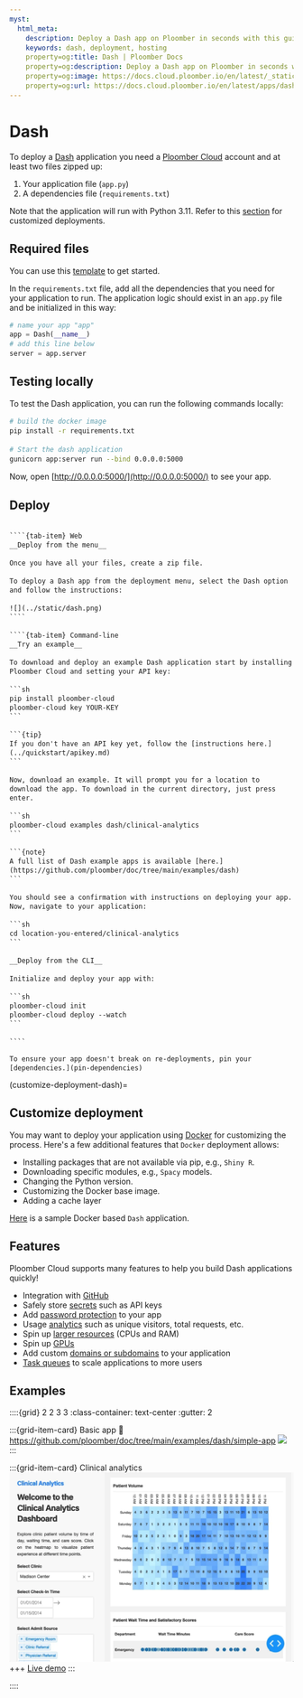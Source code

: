 ```yaml
---
myst:
  html_meta:
    description: Deploy a Dash app on Ploomber in seconds with this guide.
    keywords: dash, deployment, hosting
    property=og:title: Dash | Ploomber Docs
    property=og:description: Deploy a Dash app on Ploomber in seconds with this guide.
    property=og:image: https://docs.cloud.ploomber.io/en/latest/_static/opengraph-images-dash.png
    property=og:url: https://docs.cloud.ploomber.io/en/latest/apps/dash.html
---
```



# Dash

To deploy a [Dash](https://dash.plotly.com/) application you need a [Ploomber Cloud](https://platform.ploomber.io/register?utm_source=dash&utm_medium=documentation) account and at least two files zipped up:

1. Your application file (`app.py`)
2. A dependencies file (`requirements.txt`)

Note that the application will run with Python 3.11. Refer to this [section](customize-deployment-dash) for customized deployments.

## Required files

You can use this [template](https://github.com/ploomber/doc/blob/main/examples/dash) to get started. 

In the `requirements.txt` file, add all the dependencies that you need for your application to run. The application logic should exist in an `app.py` file and be initialized in this way:

```python
# name your app "app"
app = Dash(__name__)
# add this line below
server = app.server
```


## Testing locally

To test the Dash application, you can run the following commands locally:

```sh
# build the docker image
pip install -r requirements.txt

# Start the dash application
gunicorn app:server run --bind 0.0.0.0:5000
```

Now, open [http://0.0.0.0:5000/](http://0.0.0.0:5000/) to see your app.

## Deploy

`````{tab-set}

````{tab-item} Web
__Deploy from the menu__

Once you have all your files, create a zip file.

To deploy a Dash app from the deployment menu, select the Dash option and follow the instructions:

![](../static/dash.png)
````

````{tab-item} Command-line
__Try an example__

To download and deploy an example Dash application start by installing Ploomber Cloud and setting your API key:

```sh
pip install ploomber-cloud
ploomber-cloud key YOUR-KEY
```

```{tip}
If you don't have an API key yet, follow the [instructions here.](../quickstart/apikey.md)
```

Now, download an example. It will prompt you for a location to download the app. To download in the current directory, just press enter.

```sh
ploomber-cloud examples dash/clinical-analytics
```

```{note}
A full list of Dash example apps is available [here.](https://github.com/ploomber/doc/tree/main/examples/dash)
```

You should see a confirmation with instructions on deploying your app. Now, navigate to your application:

```sh
cd location-you-entered/clinical-analytics
```

__Deploy from the CLI__

Initialize and deploy your app with:

```sh
ploomber-cloud init
ploomber-cloud deploy --watch
```

````
`````

```{tip}
To ensure your app doesn't break on re-deployments, pin your [dependencies.](pin-dependencies)
```

(customize-deployment-dash)=
## Customize deployment

You may want to deploy your application using [Docker](./docker.md) for customizing the process. 
Here's a few additional features that `Docker` deployment allows:

* Installing packages that are not available via pip, e.g., `Shiny R`.
* Downloading specific modules, e.g., `Spacy` models.
* Changing the Python version.
* Customizing the Docker base image.
* Adding a cache layer

[Here](https://github.com/ploomber/doc/tree/main/examples/dash/docker-based) is a sample Docker based `Dash` application.



## Features

Ploomber Cloud supports many features to help you build Dash applications quickly!

- Integration with [GitHub](../user-guide/github.md)
- Safely store [secrets](../user-guide/secrets.md) such as API keys
- Add [password protection](../user-guide/password.md) to your app
- Usage [analytics](../user-guide/analytics.md) such as unique visitors, total requests, etc.
- Spin up [larger resources](../user-guide/resources.md) (CPUs and RAM)
- Spin up [GPUs](../user-guide/gpu.md)
- Add custom [domains or subdomains](../user-guide/custom-domains.md) to your application
- [Task queues](task-queues) to scale applications to more users


## Examples

::::{grid} 2 2 3 3
:class-container: text-center
:gutter: 2

:::{grid-item-card} Basic app
:link: https://github.com/ploomber/doc/tree/main/examples/dash/simple-app
![](https://github.com/ploomber/doc/raw/main/examples/dash/simple-app/screenshot.webp)
:::


:::{grid-item-card} Clinical analytics
[![](../../examples/dash/clinical-analytics/screenshot.webp)](https://github.com/ploomber/doc/tree/main/examples/dash/clinical-analytics)
+++
[Live demo](https://delicate-cake-9107.ploomberapp.io)
:::

::::